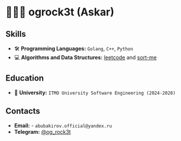 # 🧑🏼‍💻 ogrock3t (Askar)

## Skills
- 🛠 **Programming Languages:** `Golang`, `C++`, `Python`
- 💻 **Algorithms and Data Structures:** [leetcode](https://leetcode.com/u/og_rock3t/) and [sort-me](https://sort-me.org/profile/5078)

## Education
- 🏨 **University:** `ITMO University Software Engineering (2024-2028)`

## Contacts
- **Email:** - `abubakirov.official@yandex.ru`
- **Telegram:** [@og_rock3t](https://t.me/og_rock3t)
<!--
**ogrock3t/ogrock3t** is a ✨ _special_ ✨ repository because its `README.md` (this file) appears on your GitHub profile.

Here are some ideas to get you started:

- 🔭 I’m currently working on ...
- 🌱 I’m currently learning ...
- 👯 I’m looking to collaborate on ...
- 🤔 I’m looking for help with ...
- 💬 Ask me about ...
- 📫 How to reach me: ...
- 😄 Pronouns: ...
- ⚡ Fun fact: ...
-->
